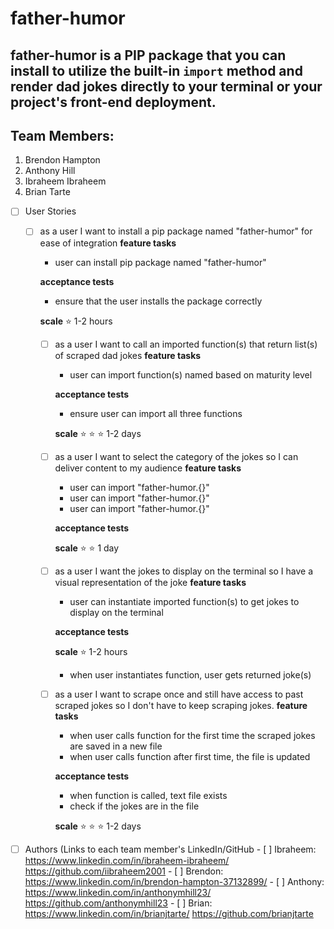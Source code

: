 # father-humor 

##  father-humor is a PIP package that you can install to utilize the built-in `import` method and render dad jokes directly to your terminal or your project's front-end deployment.

## Team Members:
1. Brendon Hampton
2. Anthony Hill
3. Ibraheem Ibraheem
4. Brian Tarte

  - [ ] User Stories
       - [ ] as a user I want to install a pip package named "father-humor" for ease of integration
           **feature tasks**
           - user can install pip package named "father-humor"
           
           **acceptance tests**
           - ensure that the user installs the package correctly
           
           **scale** 
           ⭐ 1-2 hours 
         - [ ] as a user I want to call an imported function(s) that return list(s) of scraped dad jokes
            **feature tasks**
             - user can import function(s) named based on maturity level
             
             **acceptance tests** 
             - ensure user can import all three functions
             
           **scale** 
           ⭐ ⭐ ⭐ 1-2 days 
         - [ ] as a user I want to select the category of the jokes so I can deliver content to my audience
            **feature tasks**
             - user can import "father-humor.{}" 
             - user can import "father-humor.{}" 
             - user can import "father-humor.{}" 
             
             **acceptance tests**

           **scale** 
           ⭐ ⭐  1 day
         - [ ] as a user I want the jokes to display on the terminal so I have a visual representation of the joke
            **feature tasks**
             - user can instantiate imported function(s) to get jokes to display on the terminal 
             
             **acceptance tests** 

           **scale** 
           ⭐ 1-2 hours
             - when user instantiates function, user gets returned joke(s)
         - [ ] as a user I want to scrape once and still have access to past scraped jokes so I don't have to keep scraping jokes.
            **feature tasks**
             - when user calls function for the first time the scraped jokes are saved in a new file 
             - when user calls function after first time, the file is updated
             
             **acceptance tests** 
             - when function is called, text file exists
             -  check if the jokes are in the file
             
           **scale** 
           ⭐ ⭐ ⭐ 1-2 days
   - [ ] Authors (Links to each team member's LinkedIn/GitHub
         - [ ] Ibraheem: https://www.linkedin.com/in/ibraheem-ibraheem/   https://github.com/iibraheem2001
         - [ ] Brendon: https://www.linkedin.com/in/brendon-hampton-37132899/
         - [ ] Anthony: https://www.linkedin.com/in/anthonymhill23/    https://github.com/anthonymhill23
         - [ ] Brian: https://www.linkedin.com/in/brianjtarte/     https://github.com/brianjtarte
